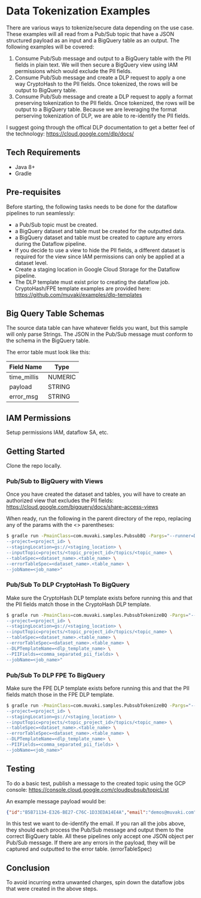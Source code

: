 # Data Tokenization Examples

There are various ways to tokenize/secure data depending on the use case.  These examples will all read from a Pub/Sub topic that have a JSON structured payload as an input and a BigQuery table as an output.  The following examples will be covered:

1) Consume Pub/Sub message and output to a BigQuery table with the PII fields in plain text.  We will then secure a BigQuery view using IAM permissions which would exclude the PII fields.
2) Consume Pub/Sub message and create a DLP request to apply a one way CryptoHash to the PII fields.  Once tokenized, the rows will be output to BigQuery table.
3) Consume Pub/Sub message and create a DLP request to apply a format preserving tokenization to the PII fields.  Once tokenized, the rows will be output to a BigQuery table.  Because we are leveraging the format perserving tokenization of DLP, we are able to re-identify the PII fields.

I suggest going through the offical DLP documentation to get a better feel of the technology: https://cloud.google.com/dlp/docs/

## Tech Requirements

- Java 8+
- Gradle

## Pre-requisites

Before starting, the following tasks needs to be done for the dataflow pipelines to run seamlessly:

- a Pub/Sub topic must be created.
- a BigQuery dataset and table must be created for the outputted data.
- a BigQuery dataset and table must be created to capture any errors during the Dataflow pipeline.
- If you decide to use a view to hide the PII fields, a different dataset is required for the view since IAM permissions can only be applied at a dataset level.
- Create a staging location in Google Cloud Storage for the Dataflow pipeline.
- The DLP template must exist prior to creating the dataflow job.  CryptoHash/FPE template examples are provided here: https://github.com/muvaki/examples/dlp-templates

## Big Query Table Schemas

The source data table can have whatever fields you want, but this sample will only parse Strings.  The JSON in the Pub/Sub message must conform to the schema in the BigQuery table.

The error table must look like this:

| Field Name | Type |
| ------ | ------ |
| time_millis | NUMERIC |
| payload | STRING |
| error_msg | STRING |

## IAM Permissions

Setup permissions IAM, dataflow SA, etc.

## Getting Started

Clone the repo locally.

### Pub/Sub to BigQuery with Views

Once you have created the dataset and tables, you will have to create an authorized view that excludes the PII fields: https://cloud.google.com/bigquery/docs/share-access-views

When ready, run the following in the parent directory of the repo, replacing any of the params with the <> parentheses:

```sh
$ gradle run -PmainClass=com.muvaki.samples.PubsubBQ -Pargs="--runner=DataflowRunner \
--project=<project_id> \
--stagingLocation=gs://<staging_location> \
--inputTopic=projects/<topic_project_id>/topics/<topic_name> \
--tableSpec=<dataset_name>.<table_name> \
--errorTableSpec=<dataset_name>.<table_name> \
--jobName=<job_name>"
```

### Pub/Sub To DLP CryptoHash To BigQuery

Make sure the CryptoHash DLP template exists before running this and that the PII fields match those in the CryptoHash DLP template.

```sh
$ gradle run -PmainClass=com.muvaki.samples.PubsubTokenizeBQ -Pargs="--runner=DataflowRunner \
--project=<project_id> \
--stagingLocation=gs://<staging_location> \
--inputTopic=projects/<topic_project_id>/topics/<topic_name> \
--tableSpec=<dataset_name>.<table_name> \
--errorTableSpec=<dataset_name>.<table_name> \
--DLPTemplateName=<dlp_template_name> \
--PIIFields=<comma_separated_pii_fields> \
--jobName=<job_name>"
```

### Pub/Sub To DLP FPE To BigQuery

Make sure the FPE DLP template exists before running this and that the PII fields match those in the FPE DLP template.

```sh
$ gradle run -PmainClass=com.muvaki.samples.PubsubTokenizeBQ -Pargs="--runner=DataflowRunner \
--project=<project_id> \
--stagingLocation=gs://<staging_location> \
--inputTopic=projects/<topic_project_id>/topics/<topic_name> \
--tableSpec=<dataset_name>.<table_name> \
--errorTableSpec=<dataset_name>.<table_name> \
--DLPTemplateName=<dlp_template_name> \
--PIIFields=<comma_separated_pii_fields> \
--jobName=<job_name>"
```

## Testing

To do a basic test, publish a message to the created topic using the GCP console:
https://console.cloud.google.com/cloudpubsub/topicList

An example message payload would be:

```json
{"id":"B5B71134-E326-BE27-C76C-1D33EDA14E4A","email":"demos@muvaki.com","username":"demos"}
```

In this test we want to de-identify the email.  If you ran all the jobs above, they should each process the Pub/Sub message and output them to the correct BigQuery table.  All these pipelines only accept one JSON object per Pub/Sub message.  If there are any errors in the payload, they will be captured and outputted to the error table. (errorTableSpec)

## Conclusion

To avoid incurring extra unwanted charges, spin down the dataflow jobs that were created in the above steps.
